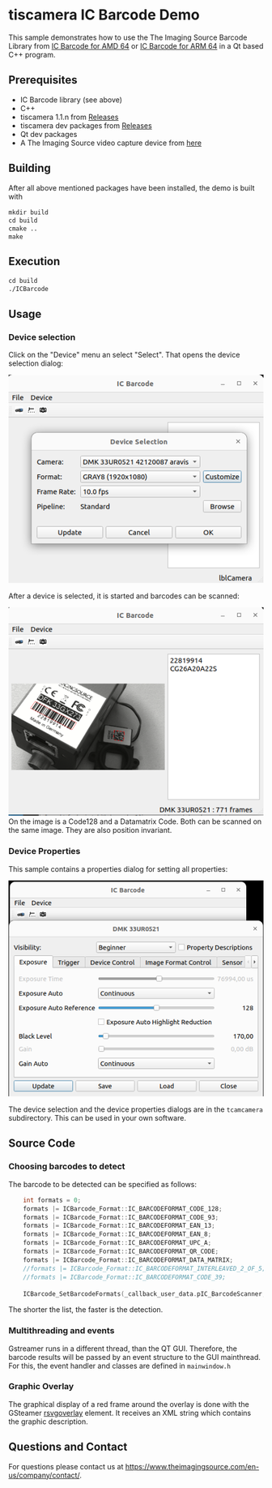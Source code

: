 # tiscamera IC Barcode Demo 

This sample demonstrates how to use the The Imaging Source Barcode Library from [IC Barcode for AMD 64](https://www.theimagingsource.com/en-us/support/download/tisicbarcode-1.1.0.703/) or [IC Barcode for ARM 64](https://www.theimagingsource.com/en-us/support/download/tisicbarcodearm-1.1.0.703/) in a Qt based C++ program.

## Prerequisites
- IC Barcode library (see above)
- C++
- tiscamera 1.1.n from [Releases](https://github.com/TheImagingSource/tiscamera/releases/tag/v-tiscamera-1.1.1)
- tiscamera dev packages from [Releases](https://github.com/TheImagingSource/tiscamera/releases/tag/v-tiscamera-1.1.1) 
- Qt dev packages
- A The Imaging Source video capture device from [here](https://www.theimagingsource.com)

## Building
After all above mentioned packages have been installed, the demo is built with
```shell
mkdir build
cd build 
cmake ..
make
```
## Execution
```shell
cd build 
./ICBarcode
```
## Usage
### Device selection
Click on the "Device" menu an select "Select". That opens the device selection dialog:

![Device Selection](./screenshots/deviceselection.png)

After a device is selected, it is started and barcodes can be scanned:

![Scanned Barcodes](./screenshots/barcodes.png)
On the image is a Code128 and a Datamatrix Code. Both can be scanned on the same image. They are also position invariant. 

### Device Properties
This sample contains a properties dialog for setting all properties:

![Scanned Barcodes](./screenshots/deviceproperties.png)

The device selection and the device properties dialogs are in the ``tcamcamera`` subdirectory. This can be used in your own software.

## Source Code
### Choosing barcodes to detect
The barcode to be detected can be specified as follows:
```C++
	int formats = 0;
	formats |= ICBarcode_Format::IC_BARCODEFORMAT_CODE_128;
	formats |= ICBarcode_Format::IC_BARCODEFORMAT_CODE_93;
	formats |= ICBarcode_Format::IC_BARCODEFORMAT_EAN_13;
	formats |= ICBarcode_Format::IC_BARCODEFORMAT_EAN_8;
	formats |= ICBarcode_Format::IC_BARCODEFORMAT_UPC_A;
	formats |= ICBarcode_Format::IC_BARCODEFORMAT_QR_CODE;
    formats |= ICBarcode_Format::IC_BARCODEFORMAT_DATA_MATRIX;
	//formats |= ICBarcode_Format::IC_BARCODEFORMAT_INTERLEAVED_2_OF_5;
	//formats |= ICBarcode_Format::IC_BARCODEFORMAT_CODE_39;
    
	ICBarcode_SetBarcodeFormats(_callback_user_data.pIC_BarcodeScanner, formats);
```
The shorter the list, the faster is the detection. 

### Multithreading and events
Gstreamer runs in a different thread, than the QT GUI. Therefore, the barcode results will be passed by an event structure to the GUI mainthread. For this, the event handler and classes are defined in ``mainwindow.h``

### Graphic Overlay
The graphical display of a red frame around the overlay is done with the GSteamer [rsvgoverlay](https://gstreamer.freedesktop.org/documentation/rsvg/rsvgoverlay.html?gi-language=c) element. It receives an XML string which contains the graphic description.

## Questions and Contact
For questions please contact us at https://www.theimagingsource.com/en-us/company/contact/. 

